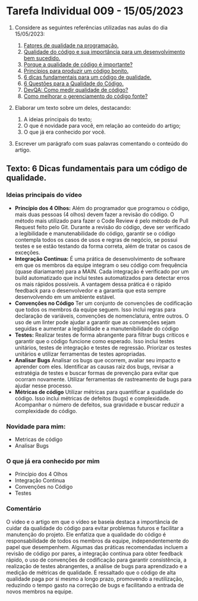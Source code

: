 # Tarefa Individual 009 - 15/05/2023

1. Considere as seguintes referências utilizadas nas aulas do dia 15/05/2023:
   1. [Fatores de qualidade na programação.](https://www.devmedia.com.br/fatores-de-qualidade-na-programacao/29780)
   2. [Qualidade do código e sua importância para um desenvolvimento bem sucedido.](https://bring.com.br/blog/2019/09/10/qualidade-do-codigo-e-sua-importancia-para-um-desenvolvimento-bem-sucedido/)
   3. [Porque a qualidade de código é importante?](https://ezdevs.com.br/porque-a-qualidade-de-codigo-e-importante/)
   4. [Princípios para produzir um código bonito.](https://www.profissionaisti.com.br/principios-para-produzir-um-codigo-bonito/)
   5. [6 dicas fundamentais para um código de qualidade.](https://www.youtube.com/watch?v=MMAu_1KMcMA)
   6. [6 Questões para a Qualidade do Código.](https://vizir.com.br/2016/09/6-questoes-para-a-qualidade-do-codigo-ruby-conf-br-4/)
   7. [DevQA: Como medir qualidade de código?](https://kamillaqueiroz.medium.com/devqa-como-medir-qualidade-de-código-6149fada1e)
   8. [Como melhorar o gerenciamento do código fonte?](https://gaea.com.br/como-melhorar-o-gerenciamento-de-codigo-fonte/)

2. Elaborar um texto sobre um deles, destacando:
    1. A ideias principais do texto;
    2. O que é novidade para você, em relação ao conteúdo do artigo;
    3. O que já era conhecido por você.
3. Escrever um parágrafo com suas palavras comentando o conteúdo do artigo.

## Texto: 6 Dicas fundamentais para um código de qualidade.

### Ideias principais do vídeo

- **Princípio dos 4 Olhos:** Além do programador que programou o código, mais duas pessoas (4 olhos) devem fazer a revisão do código. O método mais utilizado para fazer o Code Review é pelo método de Pull Request feito pelo Git. Durante a revisão do código, deve ser verificado a legibilidade e manutenabilidade do código, garantir se o código contempla todos os casos de usos e regras de negócio, se possui testes e se estão testando da forma correta, além de tratar os casos de exceções.
- **Integração Continua:** É uma prática de desenvolvimento de software em que os membros da equipe integram o seu código com frequência (quase diariamante) para a MAIN. Cada integração é verificado por um build automatizado que inclui testes automatizados para detectar erros os mais rápidos possíveis. A vantagem dessa prática é o rápido feedback para o desenvolvedor e a garantia que esta sempre desenvolvendo em um ambiente estável.
- **Convenções no Código** Ter um conjunto de convenções de codificação que todos os membros da equipe seguem. Isso inclui regras para declaração de variáveis, convenções de nomenclatura, entre outros. O uso de um linter pode ajudar a garantir que as convenções sejam seguidas e aumentar a legibilidade e a manutenibilidade do código
- **Testes:** Realizar testes de forma abrangente para filtrar bugs críticos e garantir que o código funcione como esperado. Isso inclui testes unitários, testes de integração e testes de regressão. Priorizar os testes unitários e utilizar ferramentas de testes apropriadas.
- **Analisar Bugs** Analisar os bugs que ocorrem, avaliar seu impacto e aprender com eles. Identificar as causas raiz dos bugs, revisar a estratégia de testes e buscar formas de prevenção para evitar que ocorram novamente. Utilizar ferramentas de rastreamento de bugs para ajudar nesse processo.
- **Métricas de código**  Utilizar métricas para quantificar a qualidade do código. Isso inclui métricas de defeitos (bugs) e complexidade. Acompanhar o número de defeitos, sua gravidade e buscar reduzir a complexidade do código.

### Novidade para mim:

- Metricas de código
- Analisar Bugs

### O que já era conhecido por mim
- Princípio dos 4 Olhos
- Integração Continua
- Convenções no Código
- Testes

### Comentário

O video e o artigo em que o vídeo se baseia destaca a importância de cuidar da qualidade do código para evitar problemas futuros e facilitar a manutenção do projeto. Ele enfatiza que a qualidade do código é responsabilidade de todos os membros da equipe, independentemente do papel que desempenhem. Algumas das práticas recomendadas incluem a revisão de código por pares, a integração contínua para obter feedback rápido, o uso de convenções de codificação para garantir consistência, a realização de testes abrangentes, a análise de bugs para aprendizado e a medição de métricas de qualidade. É ressaltado que o código de alta qualidade paga por si mesmo a longo prazo, promovendo a reutilização, reduzindo o tempo gasto na correção de bugs e facilitando a entrada de novos membros na equipe.
